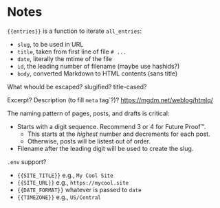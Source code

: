 # Notes

`{{entries}}` is a function to iterate `all_entries`:

- `slug`, to be used in URL
- `title`, taken from first line of file `# ...`
- `date`, literally the mtime of the file
- `id`, the leading number of filename (maybe use hashids?)
- `body`, converted Markdown to HTML contents (sans title)

What whould be escaped? slugified? title-cased?

Excerpt? Description (to fill `meta` tag`?)?
https://mgdm.net/weblog/htmlq/

The naming pattern of pages, posts, and drafts is critical:

- Starts with a digit sequence. Recommend 3 or 4 for Future Proof&trade;.
    - This starts at the _highest_ number and decrements for each post.
    - Otherwise, posts will be listest out of order.
- Filename after the leading digit will be used to create the slug.

`.env` support?

- `{{SITE_TITLE}}` e.g., `My Cool Site`
- `{{SITE_URL}}` e.g., `https://mycool.site`
- `{{DATE_FORMAT}}` whatever is passed to `date`
- `{{TIMEZONE}}` e.g., `US/Central`
